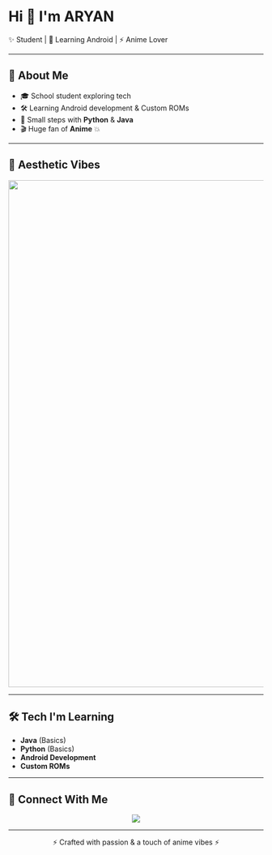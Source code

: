 # Hi 👋 I'm ARYAN  

✨ Student | 📱 Learning Android | ⚡ Anime Lover  

---

## 🌸 About Me  
- 🎓 School student exploring tech  
- 🛠 Learning Android development & Custom ROMs  
- 🐍 Small steps with **Python** & **Java**  
- 🎬 Huge fan of **Anime** 💥  

---

## 🌌 Aesthetic Vibes
<p align="center">
  <img src="https://github.com/ARYANGODxDOfficial/ARYANGODxDOfficial/blob/32a4fd785ccfea0320bc6536d1ef7135c7c3109c/demon-slayer-5120x2880-23247.jpg" width="1000" />
</p>



---

## 🛠 Tech I'm Learning  
- **Java** (Basics)  
- **Python** (Basics)  
- **Android Development**  
- **Custom ROMs**  

---

## 🔗 Connect With Me  
<p align="center">
  <a href="https://t.me/aryangodxdoff">
    <img src="https://img.shields.io/badge/Telegram-2CA5E0?style=for-the-badge&logo=telegram&logoColor=white" />
  </a>
</p>

---

<p align="center">⚡ Crafted with passion & a touch of anime vibes ⚡</p>
